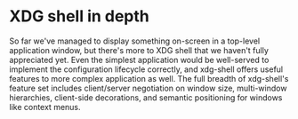 # XDG shell in depth

So far we've managed to display something on-screen in a top-level application
window, but there's more to XDG shell that we haven't fully appreciated yet.
Even the simplest application would be well-served to implement the
configuration lifecycle correctly, and xdg-shell offers useful features to more
complex application as well. The full breadth of xdg-shell's feature set
includes client/server negotiation on window size, multi-window hierarchies,
client-side decorations, and semantic positioning for windows like context
menus.
